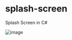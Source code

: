 # splash-screen
Splash Screen in C#

![image](https://user-images.githubusercontent.com/58862894/204359360-d92a86f0-1194-442f-8c95-58dabaf70b30.png)
